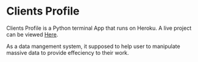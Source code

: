 # **Clients Profile**

Clients Profile is a Python terminal App that runs on Heroku. A live project can be viewed [Here](https://client-profile-system.herokuapp.com/).

As a data mangement system, it supposed to help user to manipulate massive data to provide effeciency to their work. 


